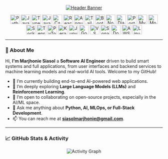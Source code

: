 <!-- 
  Modern, beautiful, and comprehensive README.md for Marjhonie, a Software & AI Engineer.
  Inspired by https://github.com/abhisheknaiidu/awesome-github-profile-readme
-->

<!-- Header Banner -->
<p align="center">
  <a href="https://github.com/marjhonie-siasol">
    <!-- Corrected 'section' parameter -->
    <img src="https://capsule-render.vercel.app/api?type=wave&color=3b82f6&height=150§ion=header&text=Softwareㅤ|ㅤAiㅤEngineer&fontSize=60&animation=fadeIn&fontColor=ffffff" alt="Header Banner"/>
  </a>
</p>

<!-- This is the new, cleaner, non-table format for skills -->
<p align="center">
  <!-- Languages -->
  <a href="https://www.python.org" target="_blank" rel="noreferrer"><img src="https://img.icons8.com/color/48/python--v1.png" alt="Python" height="30"/></a> 
  <a href="https://developer.mozilla.org/en-US/docs/Web/JavaScript" target="_blank" rel="noreferrer"><img src="https://img.icons8.com/color/48/javascript.png" alt="JavaScript" height="30"/></a> 
  <a href="https://www.typescriptlang.org/" target="_blank" rel="noreferrer"><img src="https://img.icons8.com/color/48/typescript.png" alt="TypeScript" height="30"/></a> 
  <a href="https://www.java.com" target="_blank" rel="noreferrer"><img src="https://img.icons8.com/color/48/java-coffee-cup-logo.png" alt="Java" height="30"/></a> 
  <a href="https://isocpp.org/" target="_blank" rel="noreferrer"><img src="https://img.icons8.com/color/48/c-plus-plus-logo.png" alt="C++" height="30"/></a> 
  <!-- Frontend -->
  <a href="https://react.dev/" target="_blank" rel="noreferrer"><img src="https://img.icons8.com/color/48/react-native.png" alt="React" height="30"/></a> 
  <a href="https://angular.io/" target="_blank" rel="noreferrer"><img src="https://img.icons8.com/color/48/angularjs.png" alt="Angular" height="30"/></a> 
  <a href="https://tailwindcss.com/" target="_blank" rel="noreferrer"><img src="https://img.icons8.com/color/48/tailwind_css.png" alt="Tailwind CSS" height="30"/></a> 
  <a href="https://getbootstrap.com/" target="_blank" rel="noreferrer"><img src="https://img.icons8.com/color/48/bootstrap.png" alt="Bootstrap" height="30"/></a> 
  <!-- Backend -->
  <a href="https://nodejs.org" target="_blank" rel="noreferrer"><img src="https://img.icons8.com/fluency/48/node-js.png" alt="Node.js" height="30"/></a> 
  <a href="https://www.djangoproject.com/" target="_blank" rel="noreferrer"><img src="https://img.icons8.com/external-tal-revivo-color-tal-revivo/24/external-django-a-high-level-python-web-framework-that-encourages-rapid-development-logo-color-tal-revivo.png" alt="Django" height="30"/></a> 
  <!-- Databases & ORMs -->
  <a href="https://www.postgresql.org" target="_blank" rel="noreferrer"><img src="https://img.icons8.com/color/48/postgreesql.png" alt="PostgreSQL" height="30"/></a> 
  <a href="https://www.prisma.io/" target="_blank" rel="noreferrer"><img src="https://img.icons8.com/external-those-icons-flat-those-icons/24/external-MySQL-programming-and-development-those-icons-flat-those-icons.png" alt="MySql" height="30"/></a> 
  <a href="https://www.mongodb.com/" target="_blank" rel="noreferrer"><img src="https://img.icons8.com/color/48/mongo-db.png" alt="MongoDB" height="30"/></a> 
  <a href="https://socket.io/" target="_blank" rel="noreferrer"><img src="https://img.icons8.com/color/48/supabase.png" alt="Socket.io" height="30"/></a> 
  <!-- AI / ML -->
  <a href="https://www.tensorflow.org" target="_blank" rel="noreferrer"><img src="https://img.icons8.com/color/48/tensorflow.png" alt="TensorFlow" height="30"/></a> 
  <a href="https://pytorch.org/" target="_blank" rel="noreferrer"><img src="https://img.icons8.com/fluency/48/pytorch.png" alt="PyTorch" height="30"/></a> 
  <a href="https://keras.io/" target="_blank" rel="noreferrer"><img src="https://img.icons8.com/external-others-inmotus-design/67/FA5252/external-K-alphabet-others-inmotus-design.png" alt="Keras" height="30"/></a> 
  <!-- AI / ML Tools -->
  <a href="https://opencv.org/" target="_blank" rel="noreferrer"><img src="https://img.icons8.com/fluency/48/jupyter.png" alt="Jupyter Lab" height="30"/></a> 
  <a href="https://colab.research.google.com/" target="_blank" rel="noreferrer"><img src="https://img.icons8.com/color/48/google-colab.png" alt="Google Colab" height="30"/></a> 
  <!-- Tools & Platforms -->
  <a href="https://code.visualstudio.com/" target="_blank" rel="noreferrer"><img src="https://img.icons8.com/color/48/visual-studio-code-2019.png" alt="VS Code" height="30"/></a> 
  <a href="https://www.sonarsource.com/products/sonarlint/" target="_blank" rel="noreferrer"><img src="https://img.icons8.com/fluency/48/android-studio--v2.png" alt="SonarLint" height="30"/></a> 
  <a href="https://www.docker.com/" target="_blank" rel="noreferrer"><img src="https://img.icons8.com/color/48/docker.png" alt="Docker" height="30"/></a> 
  <a href="https://aws.amazon.com" target="_blank" rel="noreferrer"><img src="https://img.icons8.com/color/48/amazon-web-services.png" alt="AWS" height="30"/></a> 
  <a href="https://www.linux.org/" target="_blank" rel="noreferrer"><img src="https://img.icons8.com/color/48/linux--v1.png" alt="Linux" height="30"/></a> 

</p>

---

### 🚀 About Me

Hi, **I'm Marjhonie Siasol** a **Software AI Engineer** driven to build smart systems and full applications, from user interfaces and backend services to machine learning models and real-world AI tools. Welcome to my GitHub!

- 🔭 I’m currently building end-to-end AI-powered web applications.
- 🌱 I’m deeply exploring **Large Language Models (LLMs)** and **Reinforcement Learning**.
- 👯 I’m open to collaborating on open-source projects, especially in the AI/ML space.
- 💬 Ask me anything about **Python, AI, MLOps, or Full-Stack Development**.
- 📫 You can reach me at **siasolmarjhonie@gmail.com**.

---

### 📈 GitHub Stats & Activity

<!-- Activity Graph -->
<p align="center">
  <img src="https://github-readme-activity-graph.vercel.app/graph?username=marjhonie-siasol&bg_color=1a1b27&color=79ff97&line=79ff97&point=ffffff&area=true&hide_border=true" alt="Activity Graph"/>
</p>
